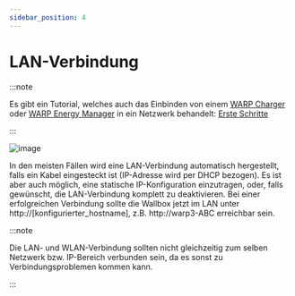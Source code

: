 ```yaml
---
sidebar_position: 4
---
```


# LAN-Verbindung

:::note

Es gibt ein Tutorial, welches auch das Einbinden von einem [WARP Charger](/docs/warp_charger/introduction) oder [WARP Energy Manager](/docs/warp_energy_manager/introduction) in ein Netzwerk behandelt: [Erste Schritte](/docs/tutorials/first_steps)

:::

![image](/img/webinterface/network/wem2-network_lan.jpeg)

In den meisten Fällen wird eine LAN-Verbindung automatisch
hergestellt, falls ein Kabel eingesteckt ist (IP-Adresse wird
per DHCP bezogen). Es ist aber auch möglich, eine statische IP-Konfiguration einzutragen, oder, falls gewünscht, die LAN-Verbindung komplett zu deaktivieren.
Bei einer erfolgreichen Verbindung sollte die Wallbox jetzt im LAN unter http://[konfigurierter_hostname], z.B. http://warp3-ABC erreichbar sein.

:::note

Die LAN- und WLAN-Verbindung sollten nicht gleichzeitig zum selben Netzwerk bzw. IP-Bereich verbunden sein, da es sonst zu Verbindungsproblemen kommen kann.

:::
